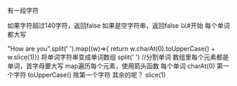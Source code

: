 
有一段字符

如果字符超过140字符，返回false
如果是空字符串，返回false
以#开始
每个单词都大写


"How are you".split(' ').map((w)=>{ return w.charAt(0).toUpperCase() + w.slice(1)})
将单词字符串变成单词数组 split(' ') //分割单词
数组里每个元素都是单词，首字母要大写 map遍历每个元素，使用箭头函数
每个单词 charAt(0) 第一个字符 toUpperCase()
除第一个字符 其余的呢？ slice(1)